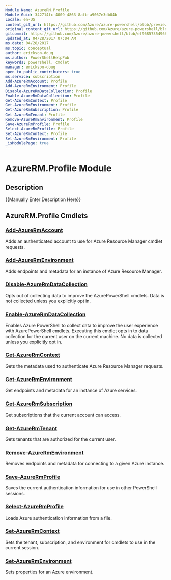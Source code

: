 ```yaml
---
Module Name: AzureRM.Profile
Module Guid: 342714fc-4009-4863-8afb-a9067e3db04b
Locale: en-US
content_git_url: https://github.com/Azure/azure-powershell/blob/preview/src/ResourceManager/Profile/Commands.Profile/help/AzureRM.Profile.md
original_content_git_url: https://github.com/Azure/azure-powershell/blob/preview/src/ResourceManager/Profile/Commands.Profile/help/AzureRM.Profile.md
gitcommit: https://github.com/Azure/azure-powershell/blob/ef96857354968eb0d7f4b36c5fa0cec6b6263180
updated_at: 04/28/2017 07:04 AM
ms.date: 04/28/2017
ms.topic: conceptual
author: erickson-doug
ms.author: PowerShellHelpPub
keywords: powershell, cmdlet
manager: erickson-doug
open_to_public_contributors: true
ms.service: subscription
Add-AzureRmAccount: Profile
Add-AzureRmEnvironment: Profile
Disable-AzureRmDataCollection: Profile
Enable-AzureRmDataCollection: Profile
Get-AzureRmContext: Profile
Get-AzureRmEnvironment: Profile
Get-AzureRmSubscription: Profile
Get-AzureRmTenant: Profile
Remove-AzureRmEnvironment: Profile
Save-AzureRmProfile: Profile
Select-AzureRmProfile: Profile
Set-AzureRmContext: Profile
Set-AzureRmEnvironment: Profile
_isModulePage: true
---
```


# AzureRM.Profile Module
## Description
{{Manually Enter Description Here}}

## AzureRM.Profile Cmdlets
### [Add-AzureRmAccount](Add-AzureRmAccount.md)
Adds an authenticated account to use for Azure Resource Manager cmdlet requests.

### [Add-AzureRmEnvironment](Add-AzureRmEnvironment.md)
Adds endpoints and metadata for an instance of Azure Resource Manager.

### [Disable-AzureRmDataCollection](Disable-AzureRmDataCollection.md)
Opts out of collecting data to improve the AzurePowerShell cmdlets. 
Data is not collected unless you explicitly opt in.

### [Enable-AzureRmDataCollection](Enable-AzureRmDataCollection.md)
Enables Azure PowerShell to collect data to improve the user experience with AzurePowerShell cmdlets.
Executing this cmdlet opts in to data collection for the current user on the current machine.
No data is collected unless you explicitly opt in.

### [Get-AzureRmContext](Get-AzureRmContext.md)
Gets the metadata used to authenticate Azure Resource Manager requests.

### [Get-AzureRmEnvironment](Get-AzureRmEnvironment.md)
Get endpoints and metadata for an instance of Azure services.

### [Get-AzureRmSubscription](Get-AzureRmSubscription.md)
Get subscriptions that the current account can access.

### [Get-AzureRmTenant](Get-AzureRmTenant.md)
Gets tenants that are authorized for the current user.

### [Remove-AzureRmEnvironment](Remove-AzureRmEnvironment.md)
Removes endpoints and metadata for connecting to a given Azure instance.

### [Save-AzureRmProfile](Save-AzureRmProfile.md)
Saves the current authentication information for use in other PowerShell sessions.

### [Select-AzureRmProfile](Select-AzureRmProfile.md)
Loads Azure authentication information from a file.

### [Set-AzureRmContext](Set-AzureRmContext.md)
Sets the tenant, subscription, and environment for cmdlets to use in the current session.

### [Set-AzureRmEnvironment](Set-AzureRmEnvironment.md)
Sets properties for an Azure environment.


